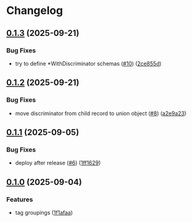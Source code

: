 # Changelog

## [0.1.3](https://github.com/bbasinsk/katalyst/compare/katalyst-v0.1.2...katalyst-v0.1.3) (2025-09-21)


### Bug Fixes

* try to define *WithDiscriminator schemas ([#10](https://github.com/bbasinsk/katalyst/issues/10)) ([2ce855d](https://github.com/bbasinsk/katalyst/commit/2ce855de7c06a8f73d59d000bb280a96b3e1ef1b))

## [0.1.2](https://github.com/bbasinsk/katalyst/compare/katalyst-v0.1.1...katalyst-v0.1.2) (2025-09-21)


### Bug Fixes

* move discriminator from child record to union object ([#8](https://github.com/bbasinsk/katalyst/issues/8)) ([a2e9a23](https://github.com/bbasinsk/katalyst/commit/a2e9a23ee2242817f941562c4b753bdf3460eedf))

## [0.1.1](https://github.com/bbasinsk/katalyst/compare/katalyst-v0.1.0...katalyst-v0.1.1) (2025-09-05)


### Bug Fixes

* deploy after release ([#6](https://github.com/bbasinsk/katalyst/issues/6)) ([1ff1629](https://github.com/bbasinsk/katalyst/commit/1ff16299a6b14dc6fe47037049844cc6ed2852c0))

## [0.1.0](https://github.com/bbasinsk/katalyst/compare/katalyst-v0.0.77...katalyst-v0.1.0) (2025-09-04)


### Features

* tag groupings ([1f1afaa](https://github.com/bbasinsk/katalyst/commit/1f1afaa27f2ec81f0826081438ba25256a7d6753))
